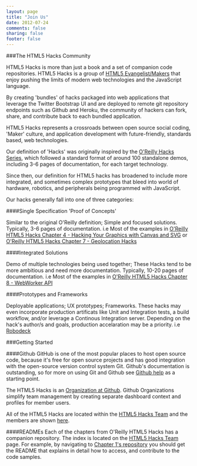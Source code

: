 ```yaml
---
layout: page
title: "Join Us"
date: 2012-07-24
comments: false
sharing: false
footer: false
---
```

###The HTML5 Hacks Community

HTML5 Hacks is more than just a book and a set of companion code repositories. HTML5 Hacks is a group of [HTML5 Evangelist/Makers](https://github.com/html5hacks?tab=members) that enjoy pushing the limits of modern web technologies and the JavaScript language. 

By creating 'bundles' of hacks packaged into web applications that leverage the Twitter Bootstrap UI and are deployed to remote git repository endpoints such as Github and Heroku, the community of hackers can fork, share, and contribute back to each bundled application. 

HTML5 Hacks represents a crossroads between open source social coding, 'Maker' culture, and application development with future-friendly, standards based, web technologies. 

Our definition of 'Hacks' was originally inspired by the [O'Reilly Hacks Series](http://oreilly.com/hacks), which followed a standard format of around 100 standalone demos, including 3-6 pages of documentation, for each target technology. 

Since then, our definition for HTML5 hacks has broadened to include more integrated, and sometimes complex prototypes that bleed into world of hardware, robotics, and peripherals being programmed with JavaScript. 

Our hacks generally fall into one of three categories:

####Single Specification 'Proof of Concepts'

 Similar to the original O'Reilly definition; Simple and focused solutions. Typically, 3-6 pages of documentation.
 i.e Most of the examples in [O'Reilly HTML5 Hacks Chapter 4 - Hacking Your Graphics with Canvas and SVG](https://github.com/html5hacks/chapter4) or [O'Reilly HTML5 Hacks Chapter 7 - Geolocation Hacks](https://github.com/html5hacks/chapter7)

####Integrated Solutions
 
 Demo of multiple technologies being used together; These Hacks tend to be more ambitious and need more documentation. Typically, 10-20 pages of documentation.
 i.e Most of the examples in [O'Reilly HTML5 Hacks Chapter 8 - WebWorker API](https://github.com/html5hacks/chapter8)

####Prototypes and Frameworks
 
 Deployable applications; UX prototypes; Frameworks. These hacks may even incorporate 
 production artificats like Unit and Integration tests, a build workflow, and/or leverage a Continous Integration server. Depending on the hack's author/s and goals, production accelaration may be a priority. 
 i.e [Robodeck](http://jessecravens.github.com/robodeck/)

###Getting Started

####Github
GitHub is one of the most popular places to host open source code, because it's free for open source projects and has good integration with the open-source version control system Git. Github's documentation is outstanding, so for more on using Git and Github see [Github help](https://help.github.com) as a starting point.

The HTML5 Hacks is an [Organization at Github](https://github.com/blog/674-introducing-organizations). Github Organizations simplify team management by creating separate dashboard context and profiles for member users. 

All of the HTML5 Hacks are located within the [HTML5 Hacks Team](https://github.com/html5hacks) and the members are shown [here](https://github.com/html5hacks?tab=members). 

####READMEs
Each of the chapters from O'Reilly HTML5 Hacks has a companion repository. The index is located on the [HTML5 Hacks Team](https://github.com/html5hacks) page. For example, by navigating to [Chapter 1's repository](https://github.com/html5hacks/chapter1) you should get the README that explains in detail how to access, and contribute to the code samples. 